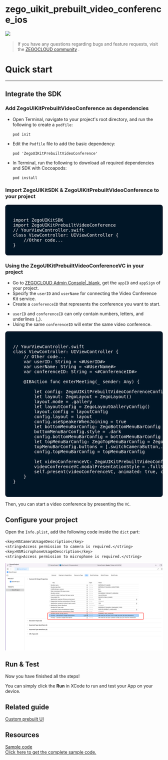 # zego_uikit_prebuilt_video_conference_ios


[![](https://img.shields.io/badge/chat-on%20discord-7289da.svg)](https://discord.gg/EtNRATttyp)

> If you have any questions regarding bugs and feature requests, visit the [ZEGOCLOUD community](https://discord.gg/EtNRATttyp) .


# Quick start

- - -

## Integrate the SDK

### Add ZegoUIKitPrebuiltVideoConference as dependencies
- Open Terminal, navigate to your project's root directory, and run the following to create a `podfile`: 
    ```
    pod init
    ```
- Edit the `Podfile` file to add the basic dependency:
    ```
    pod 'ZegoUIKitPrebuiltVideoConference'
    ```
- In Terminal, run the following to download all required dependencies and SDK with Cocoapods:
    ```
    pod install
    ```

### Import ZegoUIKitSDK & ZegoUIKitPrebuiltVideoConference to your project

<pre style="background-color: #011627; border-radius: 8px; padding: 25px; color: white"><div>
import ZegoUIKitSDK
import ZegoUIKitPrebuiltVideoConference
// YourViewController.swift
class ViewController: UIViewController {
    //Other code...
}
</div></pre>

### Using the ZegoUIKitPrebuiltVideoConferenceVC in your project

- Go to [ZEGOCLOUD Admin Console\|_blank](https://console.zegocloud.com/), get the `appID` and `appSign` of your project.
- Specify the `userID` and `userName` for connecting the Video Conference Kit service. 
- Create a `conferenceID` that represents the conference you want to start. 

<div class="mk-hint">

- `userID` and `conferenceID` can only contain numbers, letters, and underlines (_). 
- Using the same `conferenceID` will enter the same video conference.
</div>

<pre style="background-color: #011627; border-radius: 8px; padding: 25px; color: white"><div>
// YourViewController.swift
class ViewController: UIViewController {
    // Other code...
    var userID: String = <#UserID#>
    var userName: String = <#UserName#>
    var conferenceID: String = <#ConferenceID#>

    @IBAction func enterMeeting(_ sender: Any) {
        
        let config: ZegoUIKitPrebuiltVideoConferenceConfig = ZegoUIKitPrebuiltVideoConferenceConfig()
        let layout: ZegoLayout = ZegoLayout()
        layout.mode = .gallery
        let layoutConfig = ZegoLayoutGalleryConfig()
        layout.config = layoutConfig
        config.layout = layout
        config.useSpeakerWhenJoining = true
        let bottomMenuBarConfig: ZegoBottomMenuBarConfig = ZegoBottomMenuBarConfig()
        bottomMenuBarConfig.style = .dark
        config.bottomMenuBarConfig = bottomMenuBarConfig
        let topMenuBarConfig: ZegoTopMenuBarConfig = ZegoTopMenuBarConfig()
        topMenuBarConfig.buttons = [.switchCameraButton,.showMemberListButton]
        config.topMenuBarConfig = topMenuBarConfig
    
        let videoConferenceVC: ZegoUIKitPrebuiltVideoConferenceVC = ZegoUIKitPrebuiltVideoConferenceVC.init(appID, appSign: appSign, userID: userID, userName: userName, conferenceID: conferenceID, config: config)
        videoConferenceVC.modalPresentationStyle = .fullScreen
        self.present(videoConferenceVC, animated: true, completion: nil)
    }
}

</div></pre>

Then, you can start a video conference by presenting the `VC`.


## Configure your project


Open the `Info.plist`, add the following code inside the `dict` part:

```plist
<key>NSCameraUsageDescription</key>
<string>Access permission to camera is required.</string>
<key>NSMicrophoneUsageDescription</key>
<string>Access permission to microphone is required.</string>
```

<img src="images/add_mic_camera_permissions.png" alt="add_mic_camera_permissions" style="zoom:50%;" />



## Run & Test

Now you have finished all the steps!

You can simply click the **Run** in XCode to run and test your App on your device.



## Related guide

[Custom prebuilt UI](!VideoConferenceKit_Custom_prebuiltUI)

## Resources

<div class="md-grid-list-box">
  <a href="https://github.com/ZEGOCLOUD/zego_uikit_prebuilt_video_conference_example_ios" class="md-grid-item" target="_blank">
    <div class="grid-title">Sample code</div>
    <div class="grid-desc">Click here to get the complete sample code.</div>
  </a>
</div>
